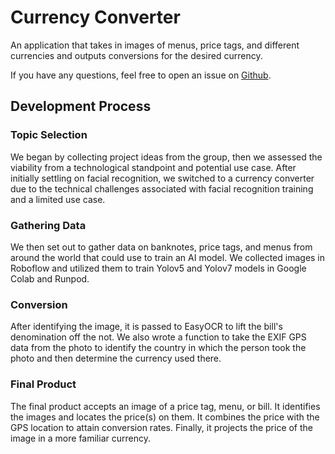 # Currency Converter

An application that takes in images of menus, price tags, and different currencies and outputs conversions for the desired currency.

If you have any questions, feel free to open an issue on [Github](https://github.com/organization-x/omni/issues).

## Development Process

### Topic Selection

We began by collecting project ideas from the group, then we assessed the viability from a technological standpoint and potential use case. After initially settling on facial recognition, we switched to a currency converter due to the technical challenges associated with facial recognition training and a limited use case.

### Gathering Data

We then set out to gather data on banknotes, price tags, and menus from around the world that could use to train an AI model. We collected images in Roboflow and utilized them to train Yolov5 and Yolov7 models in Google Colab and Runpod.

### Conversion

After identifying the image, it is passed to EasyOCR to lift the bill's denomination off the not. We also wrote a function to take the EXIF GPS data from the photo to identify the country in which the person took the photo and then determine the currency used there.

### Final Product

The final product accepts an image of a price tag, menu, or bill. It identifies the images and locates the price\(s\) on them. It combines the price with the GPS location to attain conversion rates. Finally, it projects the price of the image in a more familiar currency.
